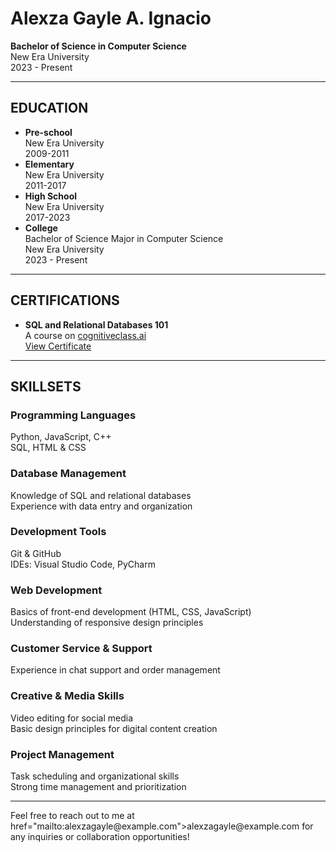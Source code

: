 <!DOCTYPE html>
<html lang="en">
<head>
    <meta charset="UTF-8">
    <meta name="viewport" content="width=device-width, initial-scale=1.0">
</head>
<body>
    <h1>Alexza Gayle A. Ignacio</h1>
    <p><strong>Bachelor of Science in Computer Science</strong><br>
       New Era University<br>
       2023 - Present</p>
    <hr>
    <h2>EDUCATION</h2>
    <ul>
        <li><strong>Pre-school</strong><br>New Era University<br>2009-2011</li>
        <li><strong>Elementary</strong><br>New Era University<br>2011-2017</li>
        <li><strong>High School</strong><br>New Era University<br>2017-2023</li>
        <li><strong>College</strong><br>Bachelor of Science Major in Computer Science<br>New Era University<br>2023 - Present</li>
    </ul>
    <hr>
    <h2>CERTIFICATIONS</h2>
    <ul>
        <li><strong>SQL and Relational Databases 101</strong><br>
            A course on <a href="https://courses.cognitiveclass.ai" target="_blank">cognitiveclass.ai</a><br>
            <a href="https://courses.cognitiveclass.ai/certificates/7a1476b7d87c4c8787ab5d91ffb2030f" target="_blank">View Certificate</a>
        </li>
    </ul>
    <hr>
    <h2>SKILLSETS</h2>
    <h3>Programming Languages</h3>
    <p>Python, JavaScript, C++<br>SQL, HTML & CSS</p>
    <h3>Database Management</h3>
    <p>Knowledge of SQL and relational databases<br>Experience with data entry and organization</p>
    <h3>Development Tools</h3>
    <p>Git & GitHub<br>IDEs: Visual Studio Code, PyCharm</p>
    <h3>Web Development</h3>
    <p>Basics of front-end development (HTML, CSS, JavaScript)<br>Understanding of responsive design principles</p>
    <h3>Customer Service & Support</h3>
    <p>Experience in chat support and order management</p>
    <h3>Creative & Media Skills</h3>
    <p>Video editing for social media<br>Basic design principles for digital content creation</p>
    <h3>Project Management</h3>
    <p>Task scheduling and organizational skills<br>Strong time management and prioritization</p>
    <hr>
    <p>Feel free to reach out to me at href="mailto:alexzagayle@example.com">alexzagayle@example.com</a> for any inquiries or collaboration opportunities!</p>
</body>
</html>
